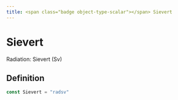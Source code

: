 ```yaml
---
title: <span class="badge object-type-scalar"></span> Sievert
---
```

# <span class="badge object-type-scalar"></span> Sievert

Radiation: Sievert (Sv)

## Definition

```go
const Sievert = "radsv"
```
